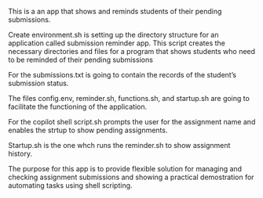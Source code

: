 This is a an app that shows and reminds students of their pending submissions.

Create environment.sh is setting up the directory structure for an application called submission reminder app. This script creates the necessary directories and files for a program that shows students who need to be reminded of their pending submissions

For the submissions.txt is going  to contain the records of the student’s submission status.

The files config.env, reminder.sh, functions.sh, and startup.sh  are going to facilitate the functioning of the application.

For the copilot shell script.sh prompts the user for the assignment name and enables the strtup to show pending assignments.

Startup.sh is the one whch runs the reminder.sh to show assignment history.

The purpose for this app is to provide flexible solution for managing and checking assignment submissions and showing a practical demostration for automating tasks using shell scripting.
